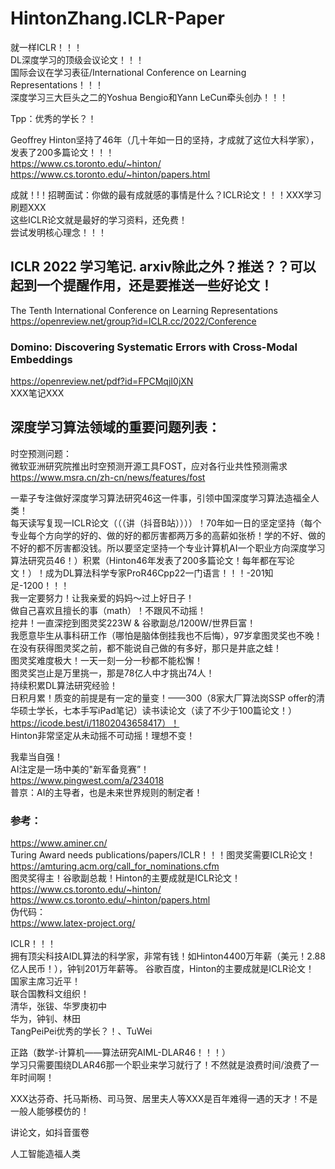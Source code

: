 
# HintonZhang.ICLR-Paper       
就一样ICLR！！！           
DL深度学习的顶级会议论文！！！            
国际会议在学习表征/International Conference on Learning Representations！！！          
深度学习三大巨头之二的Yoshua Bengio和Yann LeCun牵头创办！！！                   



Tpp：优秀的学长？！            



Geoffrey Hinton坚持了46年（几十年如一日的坚持，才成就了这位大科学家），发表了200多篇论文！！！             
https://www.cs.toronto.edu/~hinton/             
https://www.cs.toronto.edu/~hinton/papers.html            



成就！!！招聘面试：你做的最有成就感的事情是什么？ICLR论文！！！XXX学习刷题XXX            
这些ICLR论文就是最好的学习资料，还免费！         
尝试发明核心理念！！！         

## ICLR 2022 学习笔记. arxiv除此之外？推送？？可以起到一个提醒作用，还是要推送一些好论文！       
The Tenth International Conference on Learning Representations          
https://openreview.net/group?id=ICLR.cc/2022/Conference              

### Domino: Discovering Systematic Errors with Cross-Modal Embeddings          
https://openreview.net/pdf?id=FPCMqjI0jXN            
XXX笔记XXX              



## 深度学习算法领域的重要问题列表：           
时空预测问题：          
微软亚洲研究院推出时空预测开源工具FOST，应对各行业共性预测需求              
https://www.msra.cn/zh-cn/news/features/fost               
              


















一辈子专注做好深度学习算法研究46这一件事，引领中国深度学习算法造福全人类！                            
每天读写复现一ICLR论文（（（讲（抖音B站））））！70年如一日的坚定坚持（每个专业每个方向学的好的、做的好的都厉害都两万多的高薪如张桥！学的不好、做的不好的都不厉害都没钱。所以要坚定坚持一个专业计算机AI一个职业方向深度学习算法研究员46！）积累（Hinton46年发表了200多篇论文！每年都在写论文！）！成为DL算法科学专家ProR46Cpp22一门语言！！！-201知足-1200！！！         
我一定要努力！让我亲爱的妈妈～过上好日子！         
做自己喜欢且擅长的事（math）！不跟风不动摇！            
挖井！一直深挖到图灵奖223W & 谷歌副总/1200W/世界巨富！        
我愿意毕生从事科研工作（哪怕是脑体倒挂我也不后悔），97岁拿图灵奖也不晚！                
在没有获得图灵奖之前，都不能说自己做的有多好，那只是井底之蛙！           
图灵奖难度极大！一天一刻一分一秒都不能松懈！               
图灵奖岂止是万里挑一，那是78亿人中才挑出74人！          
持续积累DL算法研究经验！           
日积月累！质变的前提是有一定的量变！——300（8家大厂算法岗SSP offer的清华硕士学长，七本手写iPad笔记）读书读论文（读了不少于100篇论文！）https://icode.best/i/11802043658417）！     
Hinton非常坚定从未动摇不可动摇！理想不变！             



我辈当自强！         
AI注定是一场中美的"新军备竞赛”！           
https://www.pingwest.com/a/234018            
普京：AI的主导者，也是未来世界规则的制定者！          



### 参考：        
https://www.aminer.cn/                       
Turing Award needs publications/papers/ICLR！！！图灵奖需要ICLR论文！                    
https://amturing.acm.org/call_for_nominations.cfm           
图灵奖得主！谷歌副总裁！Hinton的主要成就是ICLR论文！                              
https://www.cs.toronto.edu/~hinton/                    
https://www.cs.toronto.edu/~hinton/papers.html              
伪代码：            
https://www.latex-project.org/             




ICLR！！！        
拥有顶尖科技AIDL算法的科学家，非常有钱！如Hinton4400万年薪（美元！2.88亿人民币！），钟钊201万年薪等。
谷歌百度，Hinton的主要成就是ICLR论文！           
国家主席习近平！           
联合国教科文组织！             
清华，张钹、华罗庚初中          
华为，钟钊、林田        
TangPeiPei优秀的学长？！、TuWei        




正路（数学-计算机——算法研究AIML-DLAR46！！！）             
学习只需要围绕DLAR46那一个职业来学习就行了！不然就是浪费时间/浪费了一年时间啊！            
 >           
XXX达芬奇、托马斯杨、司马贺、居里夫人等XXX是百年难得一遇的天才！不是一般人能够模仿的！         



讲论文，如抖音蛋卷            



人工智能造福人类           




